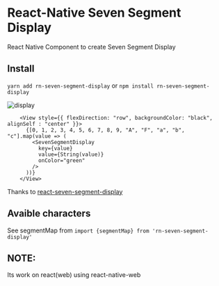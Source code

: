 # React-Native Seven Segment Display

React Native Component to create Seven Segment Display

## Install
`
yarn add rn-seven-segment-display
`
or
`
npm install rn-seven-segment-display
` 

![display](https://raw.githubusercontent.com/z0h4n/react-seven-segment-display/HEAD/image.png)

```
    <View style={{ flexDirection: "row", backgroundColor: "black", alignSelf : "center" }}>
      {[0, 1, 2, 3, 4, 5, 6, 7, 8, 9, "A", "F", "a", "b", "c"].map(value => (
        <SevenSegmentDisplay
          key={value}
          value={String(value)}
          onColor="green"
        />
      ))}
    </View>
```

Thanks to [react-seven-segment-display](https://www.npmjs.com/package/react-seven-segment-display)

## Avaible characters
See segmentMap from `import {segmentMap} from 'rn-seven-segment-display'`
## NOTE: 
Its work on react(web) using react-native-web